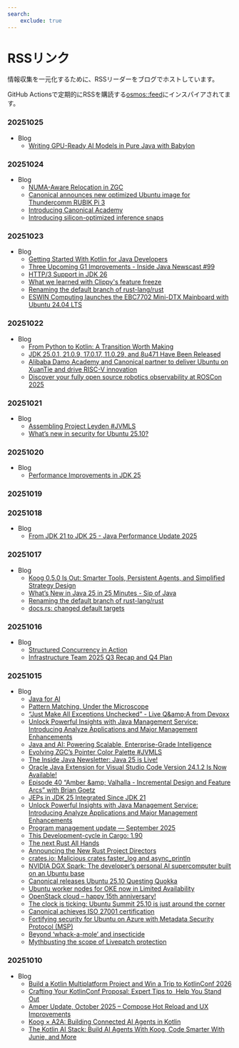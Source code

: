 ```yaml
---
search:
    exclude: true
---
```


# RSSリンク

情報収集を一元化するために、RSSリーダーをブログでホストしています。

GitHub Actionsで定期的にRSSを購読する[osmos::feed](https://github.com/osmoscraft/osmosfeed)にインスパイアされてます。

### 20251025

- Blog
    - [Writing GPU-Ready AI Models in Pure Java with Babylon](https://inside.java/2025/10/25/devoxxbelgium-writing-gpuready-ai-models-in-java/)


### 20251024

- Blog
    - [NUMA-Aware Relocation in ZGC](https://inside.java/2025/10/24/zgc-numa-aware-relocation/)
    - [Canonical announces new optimized Ubuntu image for Thundercomm RUBIK Pi 3](https://ubuntu.com//blog/rubik-pi-3-thundercomm-canonical)
    - [Introducing Canonical Academy](https://ubuntu.com//blog/introducing-canonical-academy)
    - [Introducing silicon-optimized inference snaps](https://ubuntu.com//blog/canonical-releases-inference-snaps)


### 20251023

- Blog
    - [Getting Started With Kotlin for Java Developers](https://blog.jetbrains.com/kotlin/2025/10/getting-started-with-kotlin-for-java-developers/)
    - [Three Upcoming G1 Improvements - Inside Java Newscast #99](https://inside.java/2025/10/23/newscast-99/)
    - [HTTP/3 Support in JDK 26](https://inside.java/2025/10/22/http3-support/)
    - [What we learned with Clippy&#39;s feature freeze](https://blog.rust-lang.org/inside-rust/2025/10/22/clippys-feature-warming-up/)
    - [Renaming the default branch of rust-lang/rust](https://blog.rust-lang.org/inside-rust/2025/10/16/renaming-the-default-branch-of-rust-lang-rust/)
    - [ESWIN Computing launches the EBC7702 Mini-DTX Mainboard with Ubuntu 24.04 LTS](https://ubuntu.com//blog/eswin-computing-canonical-mini-dtx-mainboard)


### 20251022

- Blog
    - [From Python to Kotlin: A Transition Worth Making](https://blog.jetbrains.com/kotlin/2025/10/from-python-to-kotlin-a-transition-worth-making/)
    - [JDK 25.0.1, 21.0.9, 17.0.17, 11.0.29, and 8u471 Have Been Released](https://blogs.oracle.com/java/post/jdk-2501-2109-17017-11029-and-8u471-have-been-released)
    - [Alibaba Damo Academy and Canonical partner to deliver Ubuntu on XuanTie and drive RISC-V innovation](https://ubuntu.com//blog/alibaba-damo-academy-and-canonical)
    - [Discover your fully open source robotics observability at ROSCon 2025](https://ubuntu.com//blog/roscon-2025)


### 20251021

- Blog
    - [Assembling Project Leyden #JVMLS](https://inside.java/2025/10/21/jvmls-assembling-project-leyden/)
    - [What’s new in security for Ubuntu 25.10?](https://ubuntu.com//blog/ubuntu-25-10-security-updates)


### 20251020

- Blog
    - [Performance Improvements in JDK 25](https://inside.java/2025/10/20/jdk-25-performance-improvements/)


### 20251019


### 20251018

- Blog
    - [From JDK 21 to JDK 25 - Java Performance Update 2025](https://inside.java/2025/10/18/devoxxbelgium-java-performance-update/)


### 20251017

- Blog
    - [Koog 0.5.0 Is Out: Smarter Tools, Persistent Agents, and Simplified Strategy Design](https://blog.jetbrains.com/ai/2025/10/koog-0-5-0-is-out-smarter-tools-persistent-agents-and-simplified-strategy-design/)
    - [What’s New in Java 25 in 25 Minutes - Sip of Java](https://inside.java/2025/10/17/new-in-jdk-25-2-mins/)
    - [Renaming the default branch of rust-lang/rust](https://blog.rust-lang.org/inside-rust/2025/10/16/renaming-the-default-branch-of-rust-langrust/)
    - [docs.rs: changed default targets](https://blog.rust-lang.org/2025/10/16/docsrs-changed-default-targets/)


### 20251016

- Blog
    - [Structured Concurrency in Action](https://inside.java/2025/10/16/devoxxbelgium-structured-concurrency-action/)
    - [Infrastructure Team 2025 Q3 Recap and Q4 Plan](https://blog.rust-lang.org/inside-rust/2025/10/16/infrastructure-team-q3-recap-and-q4-plan/)


### 20251015

- Blog
    - [Java for AI](https://inside.java/2025/10/14/devoxxbelgium-java-for-ai/)
    - [Pattern Matching, Under the Microscope](https://inside.java/2025/10/13/devoxxbelgium-pattern-matching/)
    - [“Just Make All Exceptions Unchecked” - Live Q&amp;amp;A from Devoxx](https://inside.java/2025/10/09/devoxxstream/)
    - [Unlock Powerful Insights with Java Management Service: Introducing Analyze Applications and Major Management Enhancements](https://inside.java/2025/10/08/jms-analyze-applications/)
    - [Java and AI: Powering Scalable, Enterprise-Grade Intelligence](https://inside.java/2025/10/07/java-and-ai-powering-enterprise-intelligence/)
    - [Evolving ZGC’s Pointer Color Palette #JVMLS](https://inside.java/2025/10/06/jvmls-zgc-colored-pointers/)
    - [The Inside Java Newsletter: Java 25 is Live!](https://inside.java/2025/10/03/inside-java-newsletter/)
    - [Oracle Java Extension for Visual Studio Code Version 24.1.2 Is Now Available!](https://inside.java/2025/10/01/java-vscode-extension-update/)
    - [Episode 40 “Amber &amp;amp; Valhalla - Incremental Design and Feature Arcs” with Brian Goetz](https://inside.java/2025/09/28/podcast-040/)
    - [JEPs in JDK 25 Integrated Since JDK 21](https://inside.java/2025/09/26/jeps-since-jdk-21/)
    - [Unlock Powerful Insights with Java Management Service: Introducing Analyze Applications and Major Management Enhancements](https://blogs.oracle.com/java/post/analyze-applications-and-other-enhancements)
    - [Program management update — September 2025](https://blog.rust-lang.org/inside-rust/2025/10/14/program-management-update-2025-09/)
    - [This Development-cycle in Cargo: 1.90](https://blog.rust-lang.org/inside-rust/2025/10/01/this-development-cycle-in-cargo-1.90/)
    - [The next Rust All Hands](https://blog.rust-lang.org/inside-rust/2025/09/30/all-hands-2026/)
    - [Announcing the New Rust Project Directors](https://blog.rust-lang.org/2025/10/15/announcing-the-new-rust-project-directors-2025/)
    - [crates.io: Malicious crates faster_log and async_println](https://blog.rust-lang.org/2025/09/24/crates.io-malicious-crates-fasterlog-and-asyncprintln/)
    - [NVIDIA DGX Spark: The developer’s personal AI supercomputer built on an Ubuntu base](https://ubuntu.com//blog/nvidia-dgx-spark-ubuntu-base)
    - [Canonical releases Ubuntu 25.10 Questing Quokka](https://ubuntu.com//blog/canonical-releases-ubuntu-25-10-questing-quokka)
    - [Ubuntu worker nodes for OKE now in Limited Availability](https://ubuntu.com//blog/ubuntu-worker-nodes-for-oracle-oke-now-in-limited-availability)
    - [OpenStack cloud – happy 15th anniversary!](https://ubuntu.com//blog/openstack-cloud-happy-15th-anniversary)
    - [The clock is ticking: Ubuntu Summit 25.10 is just around the corner](https://ubuntu.com//blog/the-clock-is-ticking-ubuntu-summit-25-10-is-just-around-the-corner)
    - [Canonical achieves ISO 27001 certification](https://ubuntu.com//blog/canonical-achieves-iso-27001-certification)
    - [Fortifying security for Ubuntu on Azure with Metadata Security Protocol (MSP)](https://ubuntu.com//blog/fortifying-security-ubuntu-azure-metadata-security-protocol-msp)
    - [Beyond ‘whack-a-mole’ and insecticide](https://ubuntu.com//blog/beyond-whack-a-mole-and-insecticide)
    - [Mythbusting the scope of Livepatch protection](https://ubuntu.com//blog/mythbusting-the-scope-of-livepatch-protection)


### 20251010

- Blog
    - [Build a Kotlin Multiplatform Project and Win a Trip to KotlinConf 2026](https://blog.jetbrains.com/kotlin/2025/10/kotlin-multiplatform-contest-2026/)
    - [Crafting Your KotlinConf Proposal: Expert Tips to  Help You Stand Out](https://blog.jetbrains.com/kotlin/2025/10/crafting-your-kotlinconf-proposal-expert-tips/)
    - [Amper Update, October 2025 – Compose Hot Reload and UX Improvements](https://blog.jetbrains.com/amper/2025/10/amper-update-october-2025/)
    - [Koog × A2A: Building Connected AI Agents in Kotlin](https://blog.jetbrains.com/ai/2025/10/koog-a2a-building-connected-ai-agents-in-kotlin/)
    - [The Kotlin AI Stack: Build AI Agents With Koog, Code Smarter With Junie, and More](https://blog.jetbrains.com/kotlin/2025/09/the-kotlin-ai-stack-build-ai-agents-with-koog-code-smarter-with-junie-and-more/)


